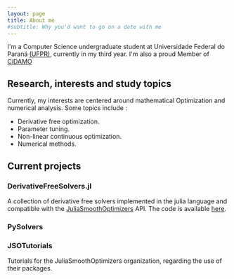 ```yaml
---
layout: page
title: About me
#subtitle: Why you'd want to go on a date with me
---
```

I'm a Computer Science undergraduate student at Universidade Federal do Paraná [(UFPR)](https://www.ufpr.br/portalufpr/), currently in my third year. I'm also a proud Member of [CiDAMO](https://cidamo.github.io/)

## Research, interests and study topics

Currently, my interests are centered around mathematical Optimization and numerical analysis. Some topics include :
- Derivative free optimization.
- Parameter tuning.
- Non-linear continuous optimization.
- Numerical methods.

## Current projects
### DerivativeFreeSolvers.jl
A collection of derivative free solvers implemented in the julia language and compatible with the [JuliaSmoothOptimizers](https://juliasmoothoptimizers.github.io/) API.
The code is available [here](https://github.com/CiDAMO/DerivativeFreeSolvers.jl).
### PySolvers


### JSOTutorials
Tutorials for the JuliaSmoothOptimizers organization, regarding the use of their packages.
